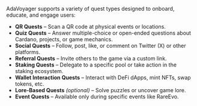 AdaVoyager supports a variety of quest types designed to onboard, educate, and engage users:

- **QR Quests** – Scan a QR code at physical events or locations.
- **Quiz Quests** – Answer multiple-choice or open-ended questions about Cardano, projects, or game mechanics.
- **Social Quests** – Follow, post, like, or comment on Twitter (X) or other platforms.
- **Referral Quests** – Invite others to the game via a custom link.
- **Staking Quests** – Delegate to a specific pool or take action in the staking ecosystem.
- **Wallet Interaction Quests** – Interact with DeFi dApps, mint NFTs, swap tokens, etc.
- **Lore-Based Quests** *(optional)* – Solve puzzles or uncover game lore.
- **Event Quests** – Available only during specific events like RareEvo.